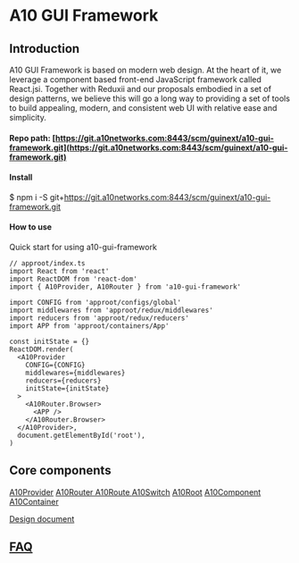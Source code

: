 # A10 GUI Framework

## Introduction

A10 GUI Framework is based on modern web design. At the heart of it, we leverage a component based front-end JavaScript framework called React.jsi. Together with Reduxii and our proposals embodied in a set of design patterns, we believe this will go a long way to providing a set of tools to build appealing, modern, and consistent web UI with relative ease and simplicity.

#### Repo path: [https://git.a10networks.com:8443/scm/guinext/a10-gui-framework.git](https://git.a10networks.com:8443/scm/guinext/a10-gui-framework.git)

#### Install

$ npm i -S git+https://git.a10networks.com:8443/scm/guinext/a10-gui-framework.git

#### How to use

Quick start for using a10-gui-framework

```text
// approot/index.ts
import React from 'react'
import ReactDOM from 'react-dom'
import { A10Provider, A10Router } from 'a10-gui-framework'

import CONFIG from 'approot/configs/global'
import middlewares from 'approot/redux/middlewares'
import reducers from 'approot/redux/reducers'
import APP from 'approot/containers/App'

const initState = {}
ReactDOM.render(
  <A10Provider
    CONFIG={CONFIG}
    middlewares={middlewares}
    reducers={reducers}
    initState={initState}
  >
    <A10Router.Browser>
      <APP />
    </A10Router.Browser>
  </A10Provider>,
  document.getElementById('root'),
)
```

## Core components 

[A10Provider](https://git.a10networks.com:8443/projects/GUINEXT/repos/a10-gui-framework/browse/src/appComponents)   [A10Router ](https://git.a10networks.com:8443/projects/GUINEXT/repos/a10-gui-framework/browse/src/appComponents)  [A10Route ](https://git.a10networks.com:8443/projects/GUINEXT/repos/a10-gui-framework/browse/src/appComponents) [ A10Switch](https://git.a10networks.com:8443/projects/GUINEXT/repos/a10-gui-framework/browse/src/appComponents)   [A10Root](https://git.a10networks.com:8443/projects/GUINEXT/repos/a10-gui-framework/browse/src/appComponents)   [A10Component ](https://git.a10networks.com:8443/projects/GUINEXT/repos/a10-gui-framework/browse/src/basicComponents/index.tsx)  [A10Container](https://git.a10networks.com:8443/projects/GUINEXT/repos/a10-gui-framework/browse/src/basicComponents/index.tsx)







[Design document](https://github.com/a10networks/a10networks.github.io/blob/0.7.0/design-docs/A10-GUI-Framework-Design-v1.1a.docx)

### 





## [FAQ](https://a10-gui.gitbook.io/ugf/faq/a10-gui-framework)

### 



